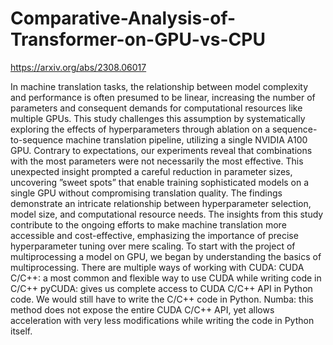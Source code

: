 # Comparative-Analysis-of-Transformer-on-GPU-vs-CPU


https://arxiv.org/abs/2308.06017


In machine translation tasks, the relationship between model complexity and performance is often presumed to be linear, increasing the number of parameters and consequent demands for computational resources like multiple GPUs. This study
challenges this assumption by systematically exploring the effects of hyperparameters through ablation on a sequence-to-sequence
machine translation pipeline, utilizing a single NVIDIA A100 GPU. Contrary to expectations, our experiments reveal that combinations with the most parameters were not necessarily the most effective. This unexpected insight prompted a careful reduction in
parameter sizes, uncovering ”sweet spots” that enable training sophisticated models on a single GPU without compromising translation quality. The findings demonstrate an intricate relationship between hyperparameter selection, model size, and computational
resource needs. The insights from this study contribute to the ongoing efforts to make machine translation more accessible and
cost-effective, emphasizing the importance of precise hyperparameter tuning over mere scaling. To start with the project of multiprocessing a model on GPU, we began by understanding the basics of multiprocessing. 
There are multiple ways of working with
CUDA: CUDA C/C++: a most common and flexible way to use CUDA while writing code in C/C++ 
pyCUDA: gives us complete access to CUDA C/C++ API in Python code. We would still have to write the C/C++ code in Python. 
Numba: this method does not expose the entire CUDA C/C++ API, yet allows acceleration with very less modifications while writing the code in Python itself.


